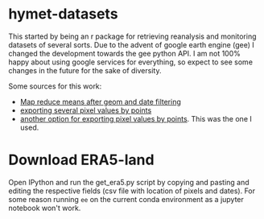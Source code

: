# hymet-datasets
This started by being an r package for retrieving reanalysis and monitoring datasets of several sorts. Due to the advent of google earth engine (gee) I changed the development towards the gee python API. I am not 100% happy about using google services for everything, so expect to see some changes in the future for the sake of diversity.

Some sources for this work:

- [Map reduce means after geom and date filtering](https://stackoverflow.com/questions/42237278/google-earthengine-getting-time-series-for-reduceregion)
- [exporting several pixel values by points](https://gis.stackexchange.com/questions/265392/extracting-pixel-values-by-points-and-converting-to-table-in-google-earth-engine)
- [another option for exporting pixel values by points]( https://stackoverflow.com/questions/42742742/extract-pixel-values-by-points-and-convert-to-a-table-in-google-earth-engine?newreg=02a799d032314818a92facfe624f5975). This was the one I used.

# Download ERA5-land

Open IPython and run the get_era5.py script by copying and pasting and editing the respective fields (csv file with location of pixels and dates). For some reason running `ee` on the current conda environment as a jupyter notebook won't work.
